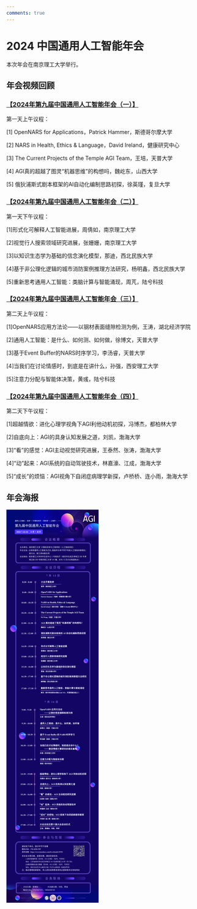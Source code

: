 ```yaml
---
comments: true
---
```


# 2024 中国通用人工智能年会

本次年会在南京理工大学举行。

## 年会视频回顾

### [【2024年第九届中国通用人工智能年会（一）】](https://www.bilibili.com/video/BV1p4421D78q/?share_source=copy_web&vd_source=69a514dc0e2aaf825077e413b7f6a4d4)

第一天上午议程：

[1] OpenNARS for Applications，Patrick Hammer，斯德哥尔摩大学

[2] NARS in Health, Ethics & Language，David Ireland，健康研究中心

[3] The Current Projects of the Temple AGI Team，王培，天普大学

[4] AGI真的超越了图灵“机器思维”的构想吗，魏屹东，山西大学

[5] 俄狄浦斯式剧本框架的AI自动化编制思路初探，徐英瑾，复旦大学

### [【2024年第九届中国通用人工智能年会（二）】](https://www.bilibili.com/video/BV1zE421A7rr/?share_source=copy_web&vd_source=69a514dc0e2aaf825077e413b7f6a4d4)

第一天下午议程：

[1]形式化可解释人工智能进展，周倩如，南京理工大学

[2]视觉行人搜索领域研究进展，张姗姗，南京理工大学

[3]以知识生态学为基础的信念演化模型，那迪，西北民族大学

[4]基于非公理化逻辑的城市消防案例推理方法研究，杨明鑫，西北民族大学

[5]重新思考通用人工智能：类脑计算与智能涌现，周芃，陆兮科技

### [【2024年第九届中国通用人工智能年会（三）】](https://www.bilibili.com/video/BV1Ff421B7sp/?share_source=copy_web&vd_source=69a514dc0e2aaf825077e413b7f6a4d4)

第二天上午议程：

[1]OpenNARS应用方法论——以钢材表面缝隙检测为例，王涛，湖北经济学院

[2]通用人工智能：是什么、如何测、如何做，徐博文，天普大学

[3]基于Event Buffer的NARS时序学习，李汤睿，天普大学

[4]当我们在讨论情感时，到底是在讲什么，孙强，西安理工大学

[5]注意力分配与智能体决策，黄彧，陆兮科技

### [【2024年第九届中国通用人工智能年会（四）】](https://www.bilibili.com/video/BV1dx4y1x7Vn/?p=4&share_source=copy_web&vd_source=69a514dc0e2aaf825077e413b7f6a4d4)

第二天下午议程：

[1]超越情欲：进化心理学视角下AGI利他动机初探，冯博杰，都柏林大学

[2]自底向上：AGI的具身认知发展之道，刘凯，渤海大学

[3]“看”的感觉：AGI主动视觉研究进展，王泰然、张涛，渤海大学

[4]“动”起来：AGI系统的自动驾驶技术，林嘉濠、江成，渤海大学

[5]“成长”的烦恼：AGI视角下自闭症病理学新探，卢桥桥、连小雨，渤海大学

## 年会海报

![1721477887486](image/2024/1721477887486.png)
